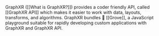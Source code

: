 GraphXR ([[What is GraphXR?]]) provides a coder friendly API, called [[GraphXR API]] which makes it easier to work with data, layouts, transforms, and algorithms. GraphXR bundles 🌳 [[Grove]], a JavaScript playground suitable for rapidly developing custom applications with GraphXR and GraphXR API.